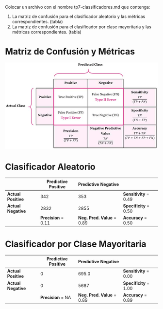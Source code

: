 Colocar un archivo con el nombre tp7-classificadores.md que contenga:
1. La matriz de confusión para el clasificador aleatorio y las métricas correspondientes. (tabla)
2. La matriz de confusión para el clasificador por clase mayoritaria y las métricas correspondientes. (tabla)

# Matriz de Confusión y Métricas
<div align="center">
    <img src="pics/confusionMatrixUpdated.jpg"/>
</div>

# Clasificador Aleatorio

|                     | Predictive Positive   | Predictive Negative          |                         |
|---------------------|-----------------------|------------------------------|-------------------------|
| **Actual Positive** | 342                   | 353                          | **Sensitivity** =  0.49 |
| **Actual Negative** | 2832                  | 2855                         | **Specificity** =  0.50 |
|                     | **Precision** =  0.11 | **Neg. Pred. Value** =  0.89 | **Accuracy** =  0.50    |

# Clasificador por Clase Mayoritaria

|                     | Predictive Positive | Predictive Negative          |                         |
|---------------------|---------------------|------------------------------|-------------------------|
| **Actual Positive** | 0                   | 695.0                        | **Sensitivity** =  0.00 |
| **Actual Negative** | 0                   | 5687                         | **Specificity** =  1.00 |
|                     | **Precision** =  NA | **Neg. Pred. Value** =  0.89 | **Accuracy** =  0.89    |

